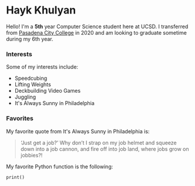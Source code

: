 # Hayk Khulyan
Hello! I'm a **5th** year Computer Science student here at UCSD. I transferred from [Pasadena City College](https://pasadena.edu/) in 2020 and am looking to 
graduate sometime during my 6th year. 

### Interests

Some of my interests include:

- Speedcubing
- Lifting Weights
- Deckbuilding Video Games
- Juggling
- It's Always Sunny in Philadelphia

### Favorites

My favorite quote from It's Always Sunny in Philadelphia is:

> ‘Just get a job?’ Why don’t I strap on my job helmet and squeeze down into a job cannon, and fire off into job land, where jobs grow on jobbies?!

My favorite Python function is the following: 
```
print()
```